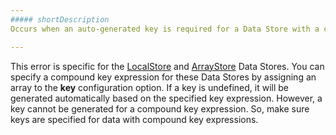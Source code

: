 ```yaml
---
##### shortDescription
Occurs when an auto-generated key is required for a Data Store with a compound key expression.

---
```

This error is specific for the [LocalStore](/api-reference/30%20Data%20Layer/LocalStore '/Documentation/ApiReference/Data_Layer/LocalStore/') and [ArrayStore](/api-reference/30%20Data%20Layer/ArrayStore '/Documentation/ApiReference/Data_Layer/ArrayStore/') Data Stores. You can specify a compound key expression for these Data Stores by assigning an array to the **key** configuration option. If a key is undefined, it will be generated automatically based on the specified key expression. However, a key cannot be generated for a compound key expression. So, make sure keys are specified for data with compound key expressions.